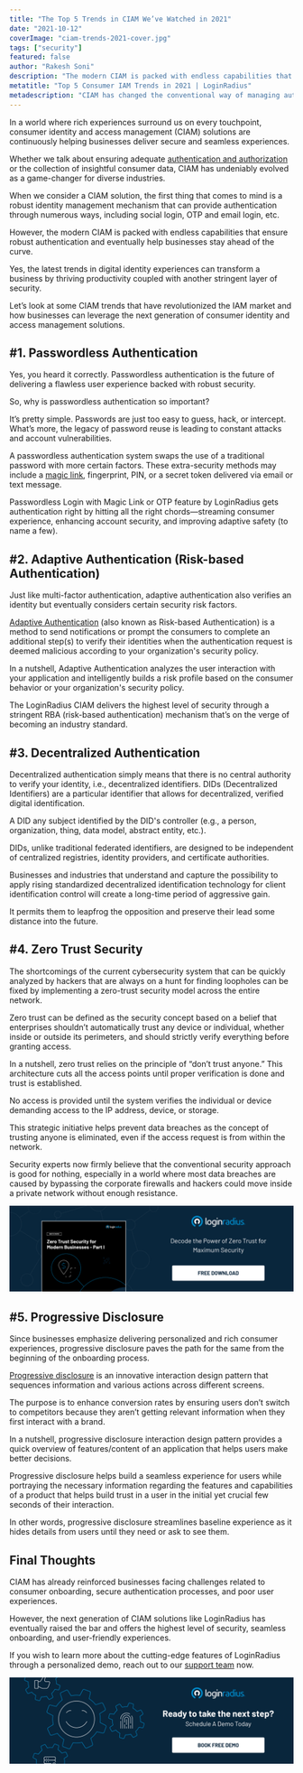 ```yaml
---
title: "The Top 5 Trends in CIAM We’ve Watched in 2021"
date: "2021-10-12"
coverImage: "ciam-trends-2021-cover.jpg"
tags: ["security"]
featured: false 
author: "Rakesh Soni"
description: "The modern CIAM is packed with endless capabilities that ensure robust authentication and eventually help businesses stay ahead of the curve. Here’s the list of CIAM trends that we’ve witnessed in 2021 so far."
metatitle: "Top 5 Consumer IAM Trends in 2021 | LoginRadius"
metadescription: "CIAM has changed the conventional way of managing authentication, security, and user experience. Here’s an insightful read uncovering the latest trends in CIAM."
---
```


In a world where rich experiences surround us on every touchpoint, consumer identity and access management (CIAM) solutions are continuously helping businesses deliver secure and seamless experiences. 

Whether we talk about ensuring adequate [authentication and authorization](https://www.loginradius.com/blog/identity/authentication-vs-authorization-infographic/) or the collection of insightful consumer data, CIAM has undeniably evolved as a game-changer for diverse industries. 

When we consider a CIAM solution, the first thing that comes to mind is a robust identity management mechanism that can provide authentication through numerous ways, including social login, OTP and email login, etc. 

However, the modern CIAM is packed with endless capabilities that ensure robust authentication and eventually help businesses stay ahead of the curve. 

Yes, the latest trends in digital identity experiences can transform a business by thriving productivity coupled with another stringent layer of security. 

Let’s look at some CIAM trends that have revolutionized the IAM market and how businesses can leverage the next generation of consumer identity and access management solutions. 


## #1. Passwordless Authentication

Yes, you heard it correctly. Passwordless authentication is the future of delivering a flawless user experience backed with robust security. 

So, why is passwordless authentication so important?

It’s pretty simple. Passwords are just too easy to guess, hack, or intercept. What’s more, the legacy of password reuse is leading to constant attacks and account vulnerabilities.

A passwordless authentication system swaps the use of a traditional password with more certain factors. These extra-security methods may include a [magic link](https://www.loginradius.com/blog/identity/loginradius-launches-passwordless-login-with-magic-link-or-otp/), fingerprint, PIN, or a secret token delivered via email or text message.

Passwordless Login with Magic Link or OTP feature by LoginRadius gets authentication right by hitting all the right chords—streaming consumer experience, enhancing account security, and improving adaptive safety (to name a few).


## #2. Adaptive Authentication (Risk-based Authentication)

Just like multi-factor authentication, adaptive authentication also verifies an identity but eventually considers certain security risk factors.

[Adaptive Authentication](https://www.loginradius.com/blog/engineering/What-is-adaptive-authentication/) (also known as Risk-based Authentication) is a method to send notifications or prompt the consumers to complete an additional step(s) to verify their identities when the authentication request is deemed malicious according to your organization's security policy.

In a nutshell, Adaptive Authentication analyzes the user interaction with your application and intelligently builds a risk profile based on the consumer behavior or your organization's security policy.

The LoginRadius CIAM delivers the highest level of security through a stringent RBA (risk-based authentication) mechanism that’s on the verge of becoming an industry standard. 


## #3. Decentralized Authentication

Decentralized authentication simply means that there is no central authority to verify your identity, i.e., decentralized identifiers. DIDs (Decentralized Identifiers) are a particular identifier that allows for decentralized, verified digital identification. 

A DID any subject identified by the DID's controller (e.g., a person, organization, thing, data model, abstract entity, etc.).

DIDs, unlike traditional federated identifiers, are designed to be independent of centralized registries, identity providers, and certificate authorities.

Businesses and industries that understand and capture the possibility to apply rising standardized decentralized identification technology for client identification control will create a long-time period of aggressive gain. 

It permits them to leapfrog the opposition and preserve their lead some distance into the future.


## #4.  Zero Trust Security 

The shortcomings of the current cybersecurity system that can be quickly analyzed by hackers that are always on a hunt for finding loopholes can be fixed by implementing a zero-trust security model across the entire network.

Zero trust can be defined as the security concept based on a belief that enterprises shouldn’t automatically trust any device or individual, whether inside or outside its perimeters, and should strictly verify everything before granting access.

In a nutshell, zero trust relies on the principle of “don’t trust anyone.” This architecture cuts all the access points until proper verification is done and trust is established.

No access is provided until the system verifies the individual or device demanding access to the IP address, device, or storage.

This strategic initiative helps prevent data breaches as the concept of trusting anyone is eliminated, even if the access request is from within the network.

Security experts now firmly believe that the conventional security approach is good for nothing, especially in a world where most data breaches are caused by bypassing the corporate firewalls and hackers could move inside a private network without enough resistance.

[![wp-zero-trust](wp-zero-trust.png)](https://www.loginradius.com/resource/zero-trust-security/)


## #5. Progressive Disclosure 

Since businesses emphasize delivering personalized and rich consumer experiences, progressive disclosure paves the path for the same from the beginning of the onboarding process. 

[Progressive disclosure](https://www.loginradius.com/blog/identity/progressive-disclosure-user-onboarding/) is an innovative interaction design pattern that sequences information and various actions across different screens.

The purpose is to enhance conversion rates by ensuring users don’t switch to competitors because they aren’t getting relevant information when they first interact with a brand.

In a nutshell, progressive disclosure interaction design pattern provides a quick overview of features/content of an application that helps users make better decisions.

Progressive disclosure helps build a seamless experience for users while portraying the necessary information regarding the features and capabilities of a product that helps build trust in a user in the initial yet crucial few seconds of their interaction.

In other words, progressive disclosure streamlines baseline experience as it hides details from users until they need or ask to see them.


## Final Thoughts 

CIAM has already reinforced businesses facing challenges related to consumer onboarding, secure authentication processes, and poor user experiences. 

However, the next generation of CIAM solutions like LoginRadius has eventually raised the bar and offers the highest level of security, seamless onboarding, and user-friendly experiences. 

If you wish to learn more about the cutting-edge features of LoginRadius through a personalized demo, reach out to our [support team](https://www.loginradius.com/contact-sales) now. 



[![book-a-free-demo-loginradius](../../assets/book-a-demo-loginradius.png)](https://www.loginradius.com/book-a-demo/)
